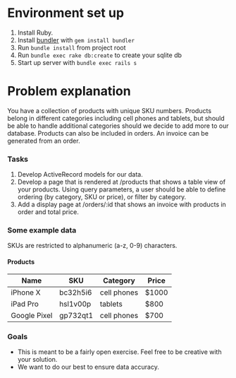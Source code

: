 # Environment set up

1. Install Ruby.
2. Install [bundler](https://bundler.io/) with `gem install bundler`
1. Run `bundle install` from project root
2. Run `bundle exec rake db:create` to create your sqlite db
3. Start up server with `bundle exec rails s`

# Problem explanation

You have a collection of products with unique SKU numbers. Products belong in different categories including cell phones and tablets, but should be able to handle additional categories should we decide to add more to our database. Products can also be included in orders. An invoice can be generated from an order.

### Tasks

1. Develop ActiveRecord models for our data.
2. Develop a page that is rendered at /products that shows a table view of your products. Using query parameters, a user should be able to define ordering (by category, SKU or price), or filter by category.
3. Add a display page at /orders/:id that shows an invoice with products in order and total price.

### Some example data

SKUs are restricted to alphanumeric (a-z, 0-9) characters.

#### Products

| Name         | SKU          | Category     | Price |
|--------------|--------------|--------------|-------|
| iPhone X     | bc32h5i6     | cell phones  | $1000 |
| iPad Pro     | hsl1v00p     | tablets      | $800  |
| Google Pixel | gp732qt1     | cell phones  | $700  |

### Goals

- This is meant to be a fairly open exercise. Feel free to be creative with your solution.
- We want to do our best to ensure data accuracy.
